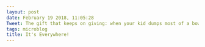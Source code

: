 ```yaml
---
layout: post
date: February 19 2018, 11:05:28
Tweet: The gift that keeps on giving: when your kid dumps most of a bowl of cereal.
tags: microblog
title: It's Everywhere!
---
```



